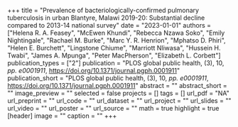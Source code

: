 +++
title = "Prevalence of bacteriologically-confirmed pulmonary tuberculosis in urban Blantyre, Malawi 2019-20: Substantial decline compared to 2013-14 national survey"
date = "2023-01-01"
authors = ["Helena R. A. Feasey", "McEwen Khundi", "Rebecca Nzawa Soko", "Emily Nightingale", "Rachael M. Burke", "Marc Y. R. Henrion", "Mphatso D. Phiri", "Helen E. Burchett", "Lingstone Chiume", "Marriott Nliwasa", "Hussein H. Twabi", "James A. Mpunga", "Peter MacPherson", "Elizabeth L. Corbett"]
publication_types = ["2"]
publication = "PLOS global public health, (3), 10, _pp. e0001911_, https://doi.org/10.1371/journal.pgph.0001911"
publication_short = "PLOS global public health, (3), 10, _pp. e0001911_, https://doi.org/10.1371/journal.pgph.0001911"
abstract = ""
abstract_short = ""
image_preview = ""
selected = false
projects = []
tags = []
url_pdf = "NA"
url_preprint = ""
url_code = ""
url_dataset = ""
url_project = ""
url_slides = ""
url_video = ""
url_poster = ""
url_source = ""
math = true
highlight = true
[header]
image = ""
caption = ""
+++
